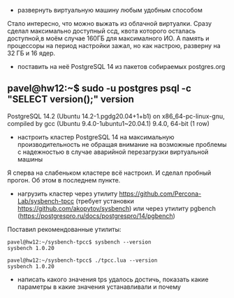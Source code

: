  - развернуть виртуальную машину любым удобным способом

Стало интересно, что можно выжать из облачной виртуалки. Сразу сделал максимально доступный ссд, квота которого осталась доступной,в моём случае 160ГБ для максималного ИО. А память и процессоры на период настройки зажал, но как настрою, разверну на 32 ГБ и 16 ядер.
 - поставить на неё PostgreSQL 14 из пакетов собираемых postgres.org

pavel@hw12:~$ sudo -u postgres psql -c "SELECT version();"
                                                               version
--------------------------------------------------------------------------------------------------------------------------------------
 PostgreSQL 14.2 (Ubuntu 14.2-1.pgdg20.04+1+b1) on x86_64-pc-linux-gnu, compiled by gcc (Ubuntu 9.4.0-1ubuntu1~20.04.1) 9.4.0, 64-bit
(1 row)


 - настроить кластер PostgreSQL 14 на максимальную производительность не
обращая внимание на возможные проблемы с надежностью в случае
аварийной перезагрузки виртуальной машины

Я сперва на слабеньком кластере всё настроил. И сделал пробный прогон. Об этом в последнем пункте.

 - нагрузить кластер через утилиту
https://github.com/Percona-Lab/sysbench-tpcc (требует установки
https://github.com/akopytov/sysbench) или через утилиту pgbench (https://postgrespro.ru/docs/postgrespro/14/pgbench)

Поставил рекомендованные утилиты:
``` console
pavel@hw12:~/sysbench-tpcc$ sysbench --version
sysbench 1.0.20
```

``` console
pavel@hw12:~/sysbench-tpcc$ ./tpcc.lua --version
sysbench 1.0.20
```

 - написать какого значения tps удалось достичь, показать какие параметры в
какие значения устанавливали и почему
